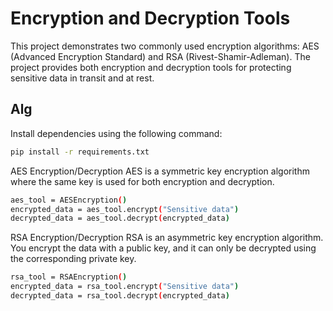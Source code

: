 # Encryption and Decryption Tools

This project demonstrates two commonly used encryption algorithms: AES (Advanced Encryption Standard) and RSA (Rivest-Shamir-Adleman). The project provides both encryption and decryption tools for protecting sensitive data in transit and at rest.

## Alg

Install dependencies using the following command:
```bash
pip install -r requirements.txt
```

AES Encryption/Decryption
AES is a symmetric key encryption algorithm where the same key is used for both encryption and decryption.
```bash
aes_tool = AESEncryption()
encrypted_data = aes_tool.encrypt("Sensitive data")
decrypted_data = aes_tool.decrypt(encrypted_data)
```

RSA Encryption/Decryption
RSA is an asymmetric key encryption algorithm. You encrypt the data with a public key, and it can only be decrypted using the corresponding private key.
```bash
rsa_tool = RSAEncryption()
encrypted_data = rsa_tool.encrypt("Sensitive data")
decrypted_data = rsa_tool.decrypt(encrypted_data)
```
